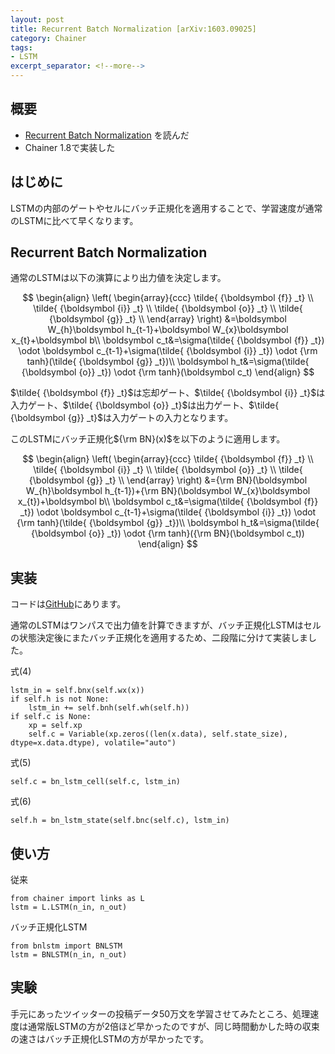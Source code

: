 ```yaml
---
layout: post
title: Recurrent Batch Normalization [arXiv:1603.09025]
category: Chainer
tags:
- LSTM
excerpt_separator: <!--more-->
---
```


## 概要

- [Recurrent Batch Normalization](http://arxiv.org/abs/1603.09025) を読んだ
- Chainer 1.8で実装した

<!--more-->

## はじめに

LSTMの内部のゲートやセルにバッチ正規化を適用することで、学習速度が通常のLSTMに比べて早くなります。

## Recurrent Batch Normalization

通常のLSTMは以下の演算により出力値を決定します。

$$
	\begin{align}
		\left(
			\begin{array}{ccc}
			\tilde{ {\boldsymbol {f}} _t} \\
			\tilde{ {\boldsymbol {i}} _t} \\
			\tilde{ {\boldsymbol {o}} _t} \\
			\tilde{ {\boldsymbol {g}} _t} \\
			\end{array}
		\right)
		&=\boldsymbol W_{h}\boldsymbol h_{t-1}+\boldsymbol W_{x}\boldsymbol x_{t}+\boldsymbol b\\
		\boldsymbol c_t&=\sigma(\tilde{ {\boldsymbol {f}} _t}) \odot \boldsymbol c_{t-1}+\sigma(\tilde{ {\boldsymbol {i}} _t}) \odot {\rm tanh}(\tilde{ {\boldsymbol {g}} _t})\\
		\boldsymbol h_t&=\sigma(\tilde{ {\boldsymbol {o}} _t}) \odot {\rm tanh}(\boldsymbol c_t)
	\end{align}
$$

$\tilde{ {\boldsymbol {f}} _t}$は忘却ゲート、$\tilde{ {\boldsymbol {i}} _t}$は入力ゲート、$\tilde{ {\boldsymbol {o}} _t}$は出力ゲート、$\tilde{ {\boldsymbol {g}} _t}$は入力ゲートの入力となります。

このLSTMにバッチ正規化${\rm BN}(x)$を以下のように適用します。

$$
	\begin{align}
		\left(
			\begin{array}{ccc}
			\tilde{ {\boldsymbol {f}} _t} \\
			\tilde{ {\boldsymbol {i}} _t} \\
			\tilde{ {\boldsymbol {o}} _t} \\
			\tilde{ {\boldsymbol {g}} _t} \\
			\end{array}
		\right)
		&={\rm BN}(\boldsymbol W_{h}\boldsymbol h_{t-1})+{\rm BN}(\boldsymbol W_{x}\boldsymbol x_{t})+\boldsymbol b\\
		\boldsymbol c_t&=\sigma(\tilde{ {\boldsymbol {f}} _t}) \odot \boldsymbol c_{t-1}+\sigma(\tilde{ {\boldsymbol {i}} _t}) \odot {\rm tanh}(\tilde{ {\boldsymbol {g}} _t})\\
		\boldsymbol h_t&=\sigma(\tilde{ {\boldsymbol {o}} _t}) \odot {\rm tanh}({\rm BN}(\boldsymbol c_t))
	\end{align}
$$


## 実装

コードは[GitHub](https://github.com/musyoku/recurrent-batch-normalization)にあります。

通常のLSTMはワンパスで出力値を計算できますが、バッチ正規化LSTMはセルの状態決定後にまたバッチ正規化を適用するため、二段階に分けて実装しました。

式(4)

```
lstm_in = self.bnx(self.wx(x))
if self.h is not None:
	lstm_in += self.bnh(self.wh(self.h))
if self.c is None:
	xp = self.xp
	self.c = Variable(xp.zeros((len(x.data), self.state_size), dtype=x.data.dtype), volatile="auto")
```

式(5)

```
self.c = bn_lstm_cell(self.c, lstm_in)
```
式(6)

```
self.h = bn_lstm_state(self.bnc(self.c), lstm_in)
```

## 使い方

従来

```
from chainer import links as L
lstm = L.LSTM(n_in, n_out)
```

バッチ正規化LSTM

```
from bnlstm import BNLSTM
lstm = BNLSTM(n_in, n_out)
```

## 実験

手元にあったツイッターの投稿データ50万文を学習させてみたところ、処理速度は通常版LSTMの方が2倍ほど早かったのですが、同じ時間動かした時の収束の速さはバッチ正規化LSTMの方が早かったです。
